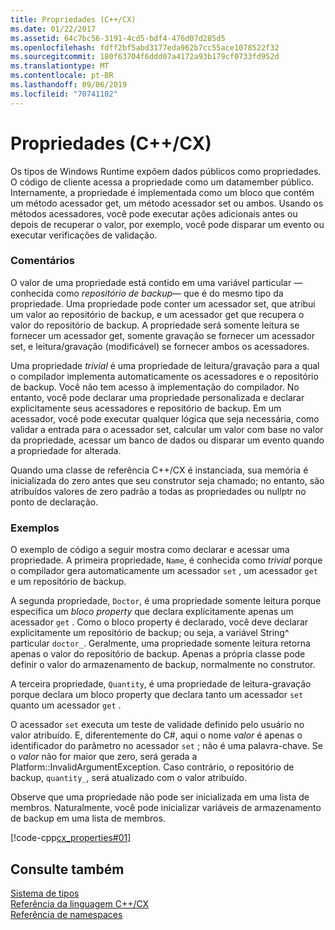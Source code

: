 ```yaml
---
title: Propriedades (C++/CX)
ms.date: 01/22/2017
ms.assetid: 64c7bc56-3191-4cd5-bdf4-476d07d285d5
ms.openlocfilehash: fdff2bf5abd3177eda962b7cc55ace1078522f32
ms.sourcegitcommit: 180f63704f6ddd07a4172a93b179cf0733fd952d
ms.translationtype: MT
ms.contentlocale: pt-BR
ms.lasthandoff: 09/06/2019
ms.locfileid: "70741102"
---
```

# <a name="properties-ccx"></a>Propriedades (C++/CX)

Os tipos de Windows Runtime expõem dados públicos como propriedades. O código de cliente acessa a propriedade como um datamember público. Internamente, a propriedade é implementada como um bloco que contém um método acessador get, um método acessador set ou ambos. Usando os métodos acessadores, você pode executar ações adicionais antes ou depois de recuperar o valor, por exemplo, você pode disparar um evento ou executar verificações de validação.

### <a name="remarks"></a>Comentários

O valor de uma propriedade está contido em uma variável particular — conhecida como *repositório de backup*— que é do mesmo tipo da propriedade. Uma propriedade pode conter um acessador set, que atribui um valor ao repositório de backup, e um acessador get que recupera o valor do repositório de backup. A propriedade será somente leitura se fornecer um acessador get, somente gravação se fornecer um acessador set, e leitura/gravação (modificável) se fornecer ambos os acessadores.

Uma propriedade *trivial* é uma propriedade de leitura/gravação para a qual o compilador implementa automaticamente os acessadores e o repositório de backup. Você não tem acesso à implementação do compilador. No entanto, você pode declarar uma propriedade personalizada e declarar explicitamente seus acessadores e repositório de backup. Em um acessador, você pode executar qualquer lógica que seja necessária, como validar a entrada para o acessador set, calcular um valor com base no valor da propriedade, acessar um banco de dados ou disparar um evento quando a propriedade for alterada.

Quando uma classe de referência C++/CX é instanciada, sua memória é inicializada do zero antes que seu construtor seja chamado; no entanto, são atribuídos valores de zero padrão a todas as propriedades ou nullptr no ponto de declaração.

### <a name="examples"></a>Exemplos

O exemplo de código a seguir mostra como declarar e acessar uma propriedade. A primeira propriedade, `Name`, é conhecida como *trivial* porque o compilador gera automaticamente um acessador `set` , um acessador `get` e um repositório de backup.

A segunda propriedade, `Doctor`, é uma propriedade somente leitura porque especifica um *bloco property* que declara explicitamente apenas um acessador `get` . Como o bloco property é declarado, você deve declarar explicitamente um repositório de backup; ou seja, a variável String^ particular `doctor_`. Geralmente, uma propriedade somente leitura retorna apenas o valor do repositório de backup. Apenas a própria classe pode definir o valor do armazenamento de backup, normalmente no construtor.

A terceira propriedade, `Quantity`, é uma propriedade de leitura-gravação porque declara um bloco property que declara tanto um acessador `set` quanto um acessador `get` .

O acessador `set` executa um teste de validade definido pelo usuário no valor atribuído. E, diferentemente do C#, aqui o nome *valor* é apenas o identificador do parâmetro no acessador `set` ; não é uma palavra-chave. Se o *valor* não for maior que zero, será gerada a Platform::InvalidArgumentException. Caso contrário, o repositório de backup, `quantity_`, será atualizado com o valor atribuído.

Observe que uma propriedade não pode ser inicializada em uma lista de membros. Naturalmente, você pode inicializar variáveis de armazenamento de backup em uma lista de membros.

[!code-cpp[cx_properties#01](../cppcx/codesnippet/CPP/cx_properties/class1.h#01)]

## <a name="see-also"></a>Consulte também

[Sistema de tipos](../cppcx/type-system-c-cx.md)<br/>
[Referência da linguagem C++/CX](../cppcx/visual-c-language-reference-c-cx.md)<br/>
[Referência de namespaces](../cppcx/namespaces-reference-c-cx.md)
